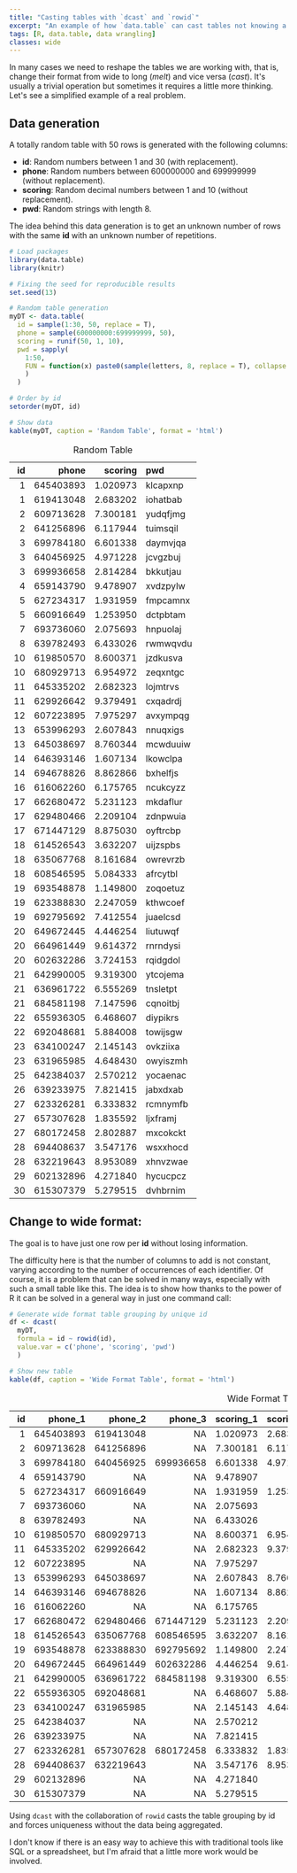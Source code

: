 ```yaml
---
title: "Casting tables with `dcast` and `rowid`"
excerpt: "An example of how `data.table` can cast tables not knowing a priori the number of columns to add."
tags: [R, data.table, data wrangling]
classes: wide
---
```




In many cases we need to reshape the tables we are working with, that is, change their format from wide to long (*melt*) and vice versa (*cast*). It's usually a trivial operation but sometimes it requires a little more thinking. Let's see a simplified example of a real problem.

## Data generation

A totally random table with 50 rows is generated with the following columns:

- **id**: Random numbers between 1 and 30 (with replacement).
- **phone**: Random numbers between 600000000 and 699999999 (without replacement).
- **scoring**: Random decimal numbers between 1 and 10 (without replacement).
- **pwd**: Random strings with length 8.

The idea behind this data generation is to get an unknown number of rows with the same **id** with an unknown number of repetitions.



```r
# Load packages
library(data.table)
library(knitr)

# Fixing the seed for reproducible results
set.seed(13)

# Random table generation
myDT <- data.table(
  id = sample(1:30, 50, replace = T),
  phone = sample(600000000:699999999, 50),
  scoring = runif(50, 1, 10),
  pwd = sapply(
    1:50,
    FUN = function(x) paste0(sample(letters, 8, replace = T), collapse = '')
    )
  )

# Order by id
setorder(myDT, id)

# Show data
kable(myDT, caption = 'Random Table', format = 'html')
```

<table>
<caption>Random Table</caption>
 <thead>
  <tr>
   <th style="text-align:right;"> id </th>
   <th style="text-align:right;"> phone </th>
   <th style="text-align:right;"> scoring </th>
   <th style="text-align:left;"> pwd </th>
  </tr>
 </thead>
<tbody>
  <tr>
   <td style="text-align:right;"> 1 </td>
   <td style="text-align:right;"> 645403893 </td>
   <td style="text-align:right;"> 1.020973 </td>
   <td style="text-align:left;"> klcapxnp </td>
  </tr>
  <tr>
   <td style="text-align:right;"> 1 </td>
   <td style="text-align:right;"> 619413048 </td>
   <td style="text-align:right;"> 2.683202 </td>
   <td style="text-align:left;"> iohatbab </td>
  </tr>
  <tr>
   <td style="text-align:right;"> 2 </td>
   <td style="text-align:right;"> 609713628 </td>
   <td style="text-align:right;"> 7.300181 </td>
   <td style="text-align:left;"> yudqfjmg </td>
  </tr>
  <tr>
   <td style="text-align:right;"> 2 </td>
   <td style="text-align:right;"> 641256896 </td>
   <td style="text-align:right;"> 6.117944 </td>
   <td style="text-align:left;"> tuimsqil </td>
  </tr>
  <tr>
   <td style="text-align:right;"> 3 </td>
   <td style="text-align:right;"> 699784180 </td>
   <td style="text-align:right;"> 6.601338 </td>
   <td style="text-align:left;"> daymvjqa </td>
  </tr>
  <tr>
   <td style="text-align:right;"> 3 </td>
   <td style="text-align:right;"> 640456925 </td>
   <td style="text-align:right;"> 4.971228 </td>
   <td style="text-align:left;"> jcvgzbuj </td>
  </tr>
  <tr>
   <td style="text-align:right;"> 3 </td>
   <td style="text-align:right;"> 699936658 </td>
   <td style="text-align:right;"> 2.814284 </td>
   <td style="text-align:left;"> bkkutjau </td>
  </tr>
  <tr>
   <td style="text-align:right;"> 4 </td>
   <td style="text-align:right;"> 659143790 </td>
   <td style="text-align:right;"> 9.478907 </td>
   <td style="text-align:left;"> xvdzpylw </td>
  </tr>
  <tr>
   <td style="text-align:right;"> 5 </td>
   <td style="text-align:right;"> 627234317 </td>
   <td style="text-align:right;"> 1.931959 </td>
   <td style="text-align:left;"> fmpcamnx </td>
  </tr>
  <tr>
   <td style="text-align:right;"> 5 </td>
   <td style="text-align:right;"> 660916649 </td>
   <td style="text-align:right;"> 1.253950 </td>
   <td style="text-align:left;"> dctpbtam </td>
  </tr>
  <tr>
   <td style="text-align:right;"> 7 </td>
   <td style="text-align:right;"> 693736060 </td>
   <td style="text-align:right;"> 2.075693 </td>
   <td style="text-align:left;"> hnpuolaj </td>
  </tr>
  <tr>
   <td style="text-align:right;"> 8 </td>
   <td style="text-align:right;"> 639782493 </td>
   <td style="text-align:right;"> 6.433026 </td>
   <td style="text-align:left;"> rwmwqvdu </td>
  </tr>
  <tr>
   <td style="text-align:right;"> 10 </td>
   <td style="text-align:right;"> 619850570 </td>
   <td style="text-align:right;"> 8.600371 </td>
   <td style="text-align:left;"> jzdkusva </td>
  </tr>
  <tr>
   <td style="text-align:right;"> 10 </td>
   <td style="text-align:right;"> 680929713 </td>
   <td style="text-align:right;"> 6.954972 </td>
   <td style="text-align:left;"> zeqxntgc </td>
  </tr>
  <tr>
   <td style="text-align:right;"> 11 </td>
   <td style="text-align:right;"> 645335202 </td>
   <td style="text-align:right;"> 2.682323 </td>
   <td style="text-align:left;"> lojmtrvs </td>
  </tr>
  <tr>
   <td style="text-align:right;"> 11 </td>
   <td style="text-align:right;"> 629926642 </td>
   <td style="text-align:right;"> 9.379491 </td>
   <td style="text-align:left;"> cxqadrdj </td>
  </tr>
  <tr>
   <td style="text-align:right;"> 12 </td>
   <td style="text-align:right;"> 607223895 </td>
   <td style="text-align:right;"> 7.975297 </td>
   <td style="text-align:left;"> avxympqg </td>
  </tr>
  <tr>
   <td style="text-align:right;"> 13 </td>
   <td style="text-align:right;"> 653996293 </td>
   <td style="text-align:right;"> 2.607843 </td>
   <td style="text-align:left;"> nnuqxigs </td>
  </tr>
  <tr>
   <td style="text-align:right;"> 13 </td>
   <td style="text-align:right;"> 645038697 </td>
   <td style="text-align:right;"> 8.760344 </td>
   <td style="text-align:left;"> mcwduuiw </td>
  </tr>
  <tr>
   <td style="text-align:right;"> 14 </td>
   <td style="text-align:right;"> 646393146 </td>
   <td style="text-align:right;"> 1.607134 </td>
   <td style="text-align:left;"> lkowclpa </td>
  </tr>
  <tr>
   <td style="text-align:right;"> 14 </td>
   <td style="text-align:right;"> 694678826 </td>
   <td style="text-align:right;"> 8.862866 </td>
   <td style="text-align:left;"> bxhelfjs </td>
  </tr>
  <tr>
   <td style="text-align:right;"> 16 </td>
   <td style="text-align:right;"> 616062260 </td>
   <td style="text-align:right;"> 6.175765 </td>
   <td style="text-align:left;"> ncukcyzz </td>
  </tr>
  <tr>
   <td style="text-align:right;"> 17 </td>
   <td style="text-align:right;"> 662680472 </td>
   <td style="text-align:right;"> 5.231123 </td>
   <td style="text-align:left;"> mkdaflur </td>
  </tr>
  <tr>
   <td style="text-align:right;"> 17 </td>
   <td style="text-align:right;"> 629480466 </td>
   <td style="text-align:right;"> 2.209104 </td>
   <td style="text-align:left;"> zdnpwuia </td>
  </tr>
  <tr>
   <td style="text-align:right;"> 17 </td>
   <td style="text-align:right;"> 671447129 </td>
   <td style="text-align:right;"> 8.875030 </td>
   <td style="text-align:left;"> oyftrcbp </td>
  </tr>
  <tr>
   <td style="text-align:right;"> 18 </td>
   <td style="text-align:right;"> 614526543 </td>
   <td style="text-align:right;"> 3.632207 </td>
   <td style="text-align:left;"> uijzspbs </td>
  </tr>
  <tr>
   <td style="text-align:right;"> 18 </td>
   <td style="text-align:right;"> 635067768 </td>
   <td style="text-align:right;"> 8.161684 </td>
   <td style="text-align:left;"> owrevrzb </td>
  </tr>
  <tr>
   <td style="text-align:right;"> 18 </td>
   <td style="text-align:right;"> 608546595 </td>
   <td style="text-align:right;"> 5.084333 </td>
   <td style="text-align:left;"> afrcytbl </td>
  </tr>
  <tr>
   <td style="text-align:right;"> 19 </td>
   <td style="text-align:right;"> 693548878 </td>
   <td style="text-align:right;"> 1.149800 </td>
   <td style="text-align:left;"> zoqoetuz </td>
  </tr>
  <tr>
   <td style="text-align:right;"> 19 </td>
   <td style="text-align:right;"> 623388830 </td>
   <td style="text-align:right;"> 2.247059 </td>
   <td style="text-align:left;"> kthwcoef </td>
  </tr>
  <tr>
   <td style="text-align:right;"> 19 </td>
   <td style="text-align:right;"> 692795692 </td>
   <td style="text-align:right;"> 7.412554 </td>
   <td style="text-align:left;"> juaelcsd </td>
  </tr>
  <tr>
   <td style="text-align:right;"> 20 </td>
   <td style="text-align:right;"> 649672445 </td>
   <td style="text-align:right;"> 4.446254 </td>
   <td style="text-align:left;"> liutuwqf </td>
  </tr>
  <tr>
   <td style="text-align:right;"> 20 </td>
   <td style="text-align:right;"> 664961449 </td>
   <td style="text-align:right;"> 9.614372 </td>
   <td style="text-align:left;"> rnrndysi </td>
  </tr>
  <tr>
   <td style="text-align:right;"> 20 </td>
   <td style="text-align:right;"> 602632286 </td>
   <td style="text-align:right;"> 3.724153 </td>
   <td style="text-align:left;"> rqidgdol </td>
  </tr>
  <tr>
   <td style="text-align:right;"> 21 </td>
   <td style="text-align:right;"> 642990005 </td>
   <td style="text-align:right;"> 9.319300 </td>
   <td style="text-align:left;"> ytcojema </td>
  </tr>
  <tr>
   <td style="text-align:right;"> 21 </td>
   <td style="text-align:right;"> 636961722 </td>
   <td style="text-align:right;"> 6.555269 </td>
   <td style="text-align:left;"> tnsletpt </td>
  </tr>
  <tr>
   <td style="text-align:right;"> 21 </td>
   <td style="text-align:right;"> 684581198 </td>
   <td style="text-align:right;"> 7.147596 </td>
   <td style="text-align:left;"> cqnoitbj </td>
  </tr>
  <tr>
   <td style="text-align:right;"> 22 </td>
   <td style="text-align:right;"> 655936305 </td>
   <td style="text-align:right;"> 6.468607 </td>
   <td style="text-align:left;"> diypikrs </td>
  </tr>
  <tr>
   <td style="text-align:right;"> 22 </td>
   <td style="text-align:right;"> 692048681 </td>
   <td style="text-align:right;"> 5.884008 </td>
   <td style="text-align:left;"> towijsgw </td>
  </tr>
  <tr>
   <td style="text-align:right;"> 23 </td>
   <td style="text-align:right;"> 634100247 </td>
   <td style="text-align:right;"> 2.145143 </td>
   <td style="text-align:left;"> ovkziixa </td>
  </tr>
  <tr>
   <td style="text-align:right;"> 23 </td>
   <td style="text-align:right;"> 631965985 </td>
   <td style="text-align:right;"> 4.648430 </td>
   <td style="text-align:left;"> owyiszmh </td>
  </tr>
  <tr>
   <td style="text-align:right;"> 25 </td>
   <td style="text-align:right;"> 642384037 </td>
   <td style="text-align:right;"> 2.570212 </td>
   <td style="text-align:left;"> yocaenac </td>
  </tr>
  <tr>
   <td style="text-align:right;"> 26 </td>
   <td style="text-align:right;"> 639233975 </td>
   <td style="text-align:right;"> 7.821415 </td>
   <td style="text-align:left;"> jabxdxab </td>
  </tr>
  <tr>
   <td style="text-align:right;"> 27 </td>
   <td style="text-align:right;"> 623326281 </td>
   <td style="text-align:right;"> 6.333832 </td>
   <td style="text-align:left;"> rcmnymfb </td>
  </tr>
  <tr>
   <td style="text-align:right;"> 27 </td>
   <td style="text-align:right;"> 657307628 </td>
   <td style="text-align:right;"> 1.835592 </td>
   <td style="text-align:left;"> ljxframj </td>
  </tr>
  <tr>
   <td style="text-align:right;"> 27 </td>
   <td style="text-align:right;"> 680172458 </td>
   <td style="text-align:right;"> 2.802887 </td>
   <td style="text-align:left;"> mxcokckt </td>
  </tr>
  <tr>
   <td style="text-align:right;"> 28 </td>
   <td style="text-align:right;"> 694408637 </td>
   <td style="text-align:right;"> 3.547176 </td>
   <td style="text-align:left;"> wsxxhocd </td>
  </tr>
  <tr>
   <td style="text-align:right;"> 28 </td>
   <td style="text-align:right;"> 632219643 </td>
   <td style="text-align:right;"> 8.953089 </td>
   <td style="text-align:left;"> xhnvzwae </td>
  </tr>
  <tr>
   <td style="text-align:right;"> 29 </td>
   <td style="text-align:right;"> 602132896 </td>
   <td style="text-align:right;"> 4.271840 </td>
   <td style="text-align:left;"> hycucpcz </td>
  </tr>
  <tr>
   <td style="text-align:right;"> 30 </td>
   <td style="text-align:right;"> 615307379 </td>
   <td style="text-align:right;"> 5.279515 </td>
   <td style="text-align:left;"> dvhbrnim </td>
  </tr>
</tbody>
</table>


## Change to wide format:

The goal is to have just one row per **id** without losing information. 

The difficulty here is that the number of columns to add is not constant, varying according to the number of occurrences of each identifier. Of course, it is a problem that can be solved in many ways, especially with such a small table like this. The idea is to show how thanks to the power of R it can be solved in a general way in just one command call:


```r
# Generate wide format table grouping by unique id
df <- dcast(
  myDT,
  formula = id ~ rowid(id),
  value.var = c('phone', 'scoring', 'pwd')
  )

# Show new table
kable(df, caption = 'Wide Format Table', format = 'html')
```

<table>
<caption>Wide Format Table</caption>
 <thead>
  <tr>
   <th style="text-align:right;"> id </th>
   <th style="text-align:right;"> phone_1 </th>
   <th style="text-align:right;"> phone_2 </th>
   <th style="text-align:right;"> phone_3 </th>
   <th style="text-align:right;"> scoring_1 </th>
   <th style="text-align:right;"> scoring_2 </th>
   <th style="text-align:right;"> scoring_3 </th>
   <th style="text-align:left;"> pwd_1 </th>
   <th style="text-align:left;"> pwd_2 </th>
   <th style="text-align:left;"> pwd_3 </th>
  </tr>
 </thead>
<tbody>
  <tr>
   <td style="text-align:right;"> 1 </td>
   <td style="text-align:right;"> 645403893 </td>
   <td style="text-align:right;"> 619413048 </td>
   <td style="text-align:right;"> NA </td>
   <td style="text-align:right;"> 1.020973 </td>
   <td style="text-align:right;"> 2.683202 </td>
   <td style="text-align:right;"> NA </td>
   <td style="text-align:left;"> klcapxnp </td>
   <td style="text-align:left;"> iohatbab </td>
   <td style="text-align:left;"> NA </td>
  </tr>
  <tr>
   <td style="text-align:right;"> 2 </td>
   <td style="text-align:right;"> 609713628 </td>
   <td style="text-align:right;"> 641256896 </td>
   <td style="text-align:right;"> NA </td>
   <td style="text-align:right;"> 7.300181 </td>
   <td style="text-align:right;"> 6.117944 </td>
   <td style="text-align:right;"> NA </td>
   <td style="text-align:left;"> yudqfjmg </td>
   <td style="text-align:left;"> tuimsqil </td>
   <td style="text-align:left;"> NA </td>
  </tr>
  <tr>
   <td style="text-align:right;"> 3 </td>
   <td style="text-align:right;"> 699784180 </td>
   <td style="text-align:right;"> 640456925 </td>
   <td style="text-align:right;"> 699936658 </td>
   <td style="text-align:right;"> 6.601338 </td>
   <td style="text-align:right;"> 4.971228 </td>
   <td style="text-align:right;"> 2.814284 </td>
   <td style="text-align:left;"> daymvjqa </td>
   <td style="text-align:left;"> jcvgzbuj </td>
   <td style="text-align:left;"> bkkutjau </td>
  </tr>
  <tr>
   <td style="text-align:right;"> 4 </td>
   <td style="text-align:right;"> 659143790 </td>
   <td style="text-align:right;"> NA </td>
   <td style="text-align:right;"> NA </td>
   <td style="text-align:right;"> 9.478907 </td>
   <td style="text-align:right;"> NA </td>
   <td style="text-align:right;"> NA </td>
   <td style="text-align:left;"> xvdzpylw </td>
   <td style="text-align:left;"> NA </td>
   <td style="text-align:left;"> NA </td>
  </tr>
  <tr>
   <td style="text-align:right;"> 5 </td>
   <td style="text-align:right;"> 627234317 </td>
   <td style="text-align:right;"> 660916649 </td>
   <td style="text-align:right;"> NA </td>
   <td style="text-align:right;"> 1.931959 </td>
   <td style="text-align:right;"> 1.253950 </td>
   <td style="text-align:right;"> NA </td>
   <td style="text-align:left;"> fmpcamnx </td>
   <td style="text-align:left;"> dctpbtam </td>
   <td style="text-align:left;"> NA </td>
  </tr>
  <tr>
   <td style="text-align:right;"> 7 </td>
   <td style="text-align:right;"> 693736060 </td>
   <td style="text-align:right;"> NA </td>
   <td style="text-align:right;"> NA </td>
   <td style="text-align:right;"> 2.075693 </td>
   <td style="text-align:right;"> NA </td>
   <td style="text-align:right;"> NA </td>
   <td style="text-align:left;"> hnpuolaj </td>
   <td style="text-align:left;"> NA </td>
   <td style="text-align:left;"> NA </td>
  </tr>
  <tr>
   <td style="text-align:right;"> 8 </td>
   <td style="text-align:right;"> 639782493 </td>
   <td style="text-align:right;"> NA </td>
   <td style="text-align:right;"> NA </td>
   <td style="text-align:right;"> 6.433026 </td>
   <td style="text-align:right;"> NA </td>
   <td style="text-align:right;"> NA </td>
   <td style="text-align:left;"> rwmwqvdu </td>
   <td style="text-align:left;"> NA </td>
   <td style="text-align:left;"> NA </td>
  </tr>
  <tr>
   <td style="text-align:right;"> 10 </td>
   <td style="text-align:right;"> 619850570 </td>
   <td style="text-align:right;"> 680929713 </td>
   <td style="text-align:right;"> NA </td>
   <td style="text-align:right;"> 8.600371 </td>
   <td style="text-align:right;"> 6.954972 </td>
   <td style="text-align:right;"> NA </td>
   <td style="text-align:left;"> jzdkusva </td>
   <td style="text-align:left;"> zeqxntgc </td>
   <td style="text-align:left;"> NA </td>
  </tr>
  <tr>
   <td style="text-align:right;"> 11 </td>
   <td style="text-align:right;"> 645335202 </td>
   <td style="text-align:right;"> 629926642 </td>
   <td style="text-align:right;"> NA </td>
   <td style="text-align:right;"> 2.682323 </td>
   <td style="text-align:right;"> 9.379491 </td>
   <td style="text-align:right;"> NA </td>
   <td style="text-align:left;"> lojmtrvs </td>
   <td style="text-align:left;"> cxqadrdj </td>
   <td style="text-align:left;"> NA </td>
  </tr>
  <tr>
   <td style="text-align:right;"> 12 </td>
   <td style="text-align:right;"> 607223895 </td>
   <td style="text-align:right;"> NA </td>
   <td style="text-align:right;"> NA </td>
   <td style="text-align:right;"> 7.975297 </td>
   <td style="text-align:right;"> NA </td>
   <td style="text-align:right;"> NA </td>
   <td style="text-align:left;"> avxympqg </td>
   <td style="text-align:left;"> NA </td>
   <td style="text-align:left;"> NA </td>
  </tr>
  <tr>
   <td style="text-align:right;"> 13 </td>
   <td style="text-align:right;"> 653996293 </td>
   <td style="text-align:right;"> 645038697 </td>
   <td style="text-align:right;"> NA </td>
   <td style="text-align:right;"> 2.607843 </td>
   <td style="text-align:right;"> 8.760344 </td>
   <td style="text-align:right;"> NA </td>
   <td style="text-align:left;"> nnuqxigs </td>
   <td style="text-align:left;"> mcwduuiw </td>
   <td style="text-align:left;"> NA </td>
  </tr>
  <tr>
   <td style="text-align:right;"> 14 </td>
   <td style="text-align:right;"> 646393146 </td>
   <td style="text-align:right;"> 694678826 </td>
   <td style="text-align:right;"> NA </td>
   <td style="text-align:right;"> 1.607134 </td>
   <td style="text-align:right;"> 8.862866 </td>
   <td style="text-align:right;"> NA </td>
   <td style="text-align:left;"> lkowclpa </td>
   <td style="text-align:left;"> bxhelfjs </td>
   <td style="text-align:left;"> NA </td>
  </tr>
  <tr>
   <td style="text-align:right;"> 16 </td>
   <td style="text-align:right;"> 616062260 </td>
   <td style="text-align:right;"> NA </td>
   <td style="text-align:right;"> NA </td>
   <td style="text-align:right;"> 6.175765 </td>
   <td style="text-align:right;"> NA </td>
   <td style="text-align:right;"> NA </td>
   <td style="text-align:left;"> ncukcyzz </td>
   <td style="text-align:left;"> NA </td>
   <td style="text-align:left;"> NA </td>
  </tr>
  <tr>
   <td style="text-align:right;"> 17 </td>
   <td style="text-align:right;"> 662680472 </td>
   <td style="text-align:right;"> 629480466 </td>
   <td style="text-align:right;"> 671447129 </td>
   <td style="text-align:right;"> 5.231123 </td>
   <td style="text-align:right;"> 2.209104 </td>
   <td style="text-align:right;"> 8.875030 </td>
   <td style="text-align:left;"> mkdaflur </td>
   <td style="text-align:left;"> zdnpwuia </td>
   <td style="text-align:left;"> oyftrcbp </td>
  </tr>
  <tr>
   <td style="text-align:right;"> 18 </td>
   <td style="text-align:right;"> 614526543 </td>
   <td style="text-align:right;"> 635067768 </td>
   <td style="text-align:right;"> 608546595 </td>
   <td style="text-align:right;"> 3.632207 </td>
   <td style="text-align:right;"> 8.161684 </td>
   <td style="text-align:right;"> 5.084333 </td>
   <td style="text-align:left;"> uijzspbs </td>
   <td style="text-align:left;"> owrevrzb </td>
   <td style="text-align:left;"> afrcytbl </td>
  </tr>
  <tr>
   <td style="text-align:right;"> 19 </td>
   <td style="text-align:right;"> 693548878 </td>
   <td style="text-align:right;"> 623388830 </td>
   <td style="text-align:right;"> 692795692 </td>
   <td style="text-align:right;"> 1.149800 </td>
   <td style="text-align:right;"> 2.247059 </td>
   <td style="text-align:right;"> 7.412554 </td>
   <td style="text-align:left;"> zoqoetuz </td>
   <td style="text-align:left;"> kthwcoef </td>
   <td style="text-align:left;"> juaelcsd </td>
  </tr>
  <tr>
   <td style="text-align:right;"> 20 </td>
   <td style="text-align:right;"> 649672445 </td>
   <td style="text-align:right;"> 664961449 </td>
   <td style="text-align:right;"> 602632286 </td>
   <td style="text-align:right;"> 4.446254 </td>
   <td style="text-align:right;"> 9.614372 </td>
   <td style="text-align:right;"> 3.724153 </td>
   <td style="text-align:left;"> liutuwqf </td>
   <td style="text-align:left;"> rnrndysi </td>
   <td style="text-align:left;"> rqidgdol </td>
  </tr>
  <tr>
   <td style="text-align:right;"> 21 </td>
   <td style="text-align:right;"> 642990005 </td>
   <td style="text-align:right;"> 636961722 </td>
   <td style="text-align:right;"> 684581198 </td>
   <td style="text-align:right;"> 9.319300 </td>
   <td style="text-align:right;"> 6.555269 </td>
   <td style="text-align:right;"> 7.147596 </td>
   <td style="text-align:left;"> ytcojema </td>
   <td style="text-align:left;"> tnsletpt </td>
   <td style="text-align:left;"> cqnoitbj </td>
  </tr>
  <tr>
   <td style="text-align:right;"> 22 </td>
   <td style="text-align:right;"> 655936305 </td>
   <td style="text-align:right;"> 692048681 </td>
   <td style="text-align:right;"> NA </td>
   <td style="text-align:right;"> 6.468607 </td>
   <td style="text-align:right;"> 5.884008 </td>
   <td style="text-align:right;"> NA </td>
   <td style="text-align:left;"> diypikrs </td>
   <td style="text-align:left;"> towijsgw </td>
   <td style="text-align:left;"> NA </td>
  </tr>
  <tr>
   <td style="text-align:right;"> 23 </td>
   <td style="text-align:right;"> 634100247 </td>
   <td style="text-align:right;"> 631965985 </td>
   <td style="text-align:right;"> NA </td>
   <td style="text-align:right;"> 2.145143 </td>
   <td style="text-align:right;"> 4.648430 </td>
   <td style="text-align:right;"> NA </td>
   <td style="text-align:left;"> ovkziixa </td>
   <td style="text-align:left;"> owyiszmh </td>
   <td style="text-align:left;"> NA </td>
  </tr>
  <tr>
   <td style="text-align:right;"> 25 </td>
   <td style="text-align:right;"> 642384037 </td>
   <td style="text-align:right;"> NA </td>
   <td style="text-align:right;"> NA </td>
   <td style="text-align:right;"> 2.570212 </td>
   <td style="text-align:right;"> NA </td>
   <td style="text-align:right;"> NA </td>
   <td style="text-align:left;"> yocaenac </td>
   <td style="text-align:left;"> NA </td>
   <td style="text-align:left;"> NA </td>
  </tr>
  <tr>
   <td style="text-align:right;"> 26 </td>
   <td style="text-align:right;"> 639233975 </td>
   <td style="text-align:right;"> NA </td>
   <td style="text-align:right;"> NA </td>
   <td style="text-align:right;"> 7.821415 </td>
   <td style="text-align:right;"> NA </td>
   <td style="text-align:right;"> NA </td>
   <td style="text-align:left;"> jabxdxab </td>
   <td style="text-align:left;"> NA </td>
   <td style="text-align:left;"> NA </td>
  </tr>
  <tr>
   <td style="text-align:right;"> 27 </td>
   <td style="text-align:right;"> 623326281 </td>
   <td style="text-align:right;"> 657307628 </td>
   <td style="text-align:right;"> 680172458 </td>
   <td style="text-align:right;"> 6.333832 </td>
   <td style="text-align:right;"> 1.835592 </td>
   <td style="text-align:right;"> 2.802887 </td>
   <td style="text-align:left;"> rcmnymfb </td>
   <td style="text-align:left;"> ljxframj </td>
   <td style="text-align:left;"> mxcokckt </td>
  </tr>
  <tr>
   <td style="text-align:right;"> 28 </td>
   <td style="text-align:right;"> 694408637 </td>
   <td style="text-align:right;"> 632219643 </td>
   <td style="text-align:right;"> NA </td>
   <td style="text-align:right;"> 3.547176 </td>
   <td style="text-align:right;"> 8.953089 </td>
   <td style="text-align:right;"> NA </td>
   <td style="text-align:left;"> wsxxhocd </td>
   <td style="text-align:left;"> xhnvzwae </td>
   <td style="text-align:left;"> NA </td>
  </tr>
  <tr>
   <td style="text-align:right;"> 29 </td>
   <td style="text-align:right;"> 602132896 </td>
   <td style="text-align:right;"> NA </td>
   <td style="text-align:right;"> NA </td>
   <td style="text-align:right;"> 4.271840 </td>
   <td style="text-align:right;"> NA </td>
   <td style="text-align:right;"> NA </td>
   <td style="text-align:left;"> hycucpcz </td>
   <td style="text-align:left;"> NA </td>
   <td style="text-align:left;"> NA </td>
  </tr>
  <tr>
   <td style="text-align:right;"> 30 </td>
   <td style="text-align:right;"> 615307379 </td>
   <td style="text-align:right;"> NA </td>
   <td style="text-align:right;"> NA </td>
   <td style="text-align:right;"> 5.279515 </td>
   <td style="text-align:right;"> NA </td>
   <td style="text-align:right;"> NA </td>
   <td style="text-align:left;"> dvhbrnim </td>
   <td style="text-align:left;"> NA </td>
   <td style="text-align:left;"> NA </td>
  </tr>
</tbody>
</table>


Using `dcast` with the collaboration of `rowid` casts the table grouping by id and forces uniqueness without the data being aggregated.

I don't know if there is an easy way to achieve this with traditional tools like SQL or a spreadsheet, but I'm afraid that a little more work would be involved.
